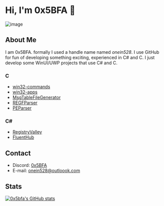 # Hi, I'm 0x5BFA 👋

![image](https://github.com/0x5bfa/0x5bfa/assets/62196528/ac88c9ea-9c6b-401b-a5aa-05b63456b247)


## About Me

I am 0x5BFA. formally I used a handle name named *onein528*. I use GitHub for fun of developing something exciting, experienced in C# and C. I just develop some WinUI/UWP projects that use C# and C.

### C

- [win32-commands](https://github.com/0x5bfa/win32-commands)
- [win32-apps](https://github.com/0x5bfa/win32-apps)
- [MsgTableFileGenerator](https://github.com/0x5bfa/MsgTableFileGenerator)
- [REGFParser](https://github.com/0x5bfa/REGFParser)
- [PEParser](https://github.com/0x5bfa/PEParser)

### C#

- [RegistryValley](https://github.com/0x5bfa/RegistryValley)
- [FluentHub](https://github.com/FluentHub/FluentHub)


## Contact

- Discord: [0x5BFA](https://discordapp.com/users/926892915362521130)
- E-mail: onein528@outloook.com

## Stats

[![0x5bfa's GitHub stats](https://github-readme-stats.vercel.app/api?username=0x5bfa&show_icons=true&bg_color=00000000)](https://github.com/0x5bfa)
